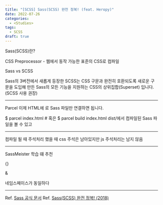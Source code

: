 ```yaml
---
title: "[SCSS] Sass(SCSS) 완전 정복! (feat. Heropy)"
date: 2022-07-26
categories:
  - <Studies>
tags:
  - SCSS
draft: true
---
```


Sass(SCSS)란?

CSS Preprocessor - 웹에서 동작 가능한 표준의 CSS로 컴파일

Sass vs SCSS

Sass의 3버전에서 새롭게 등장한 SCSS는 CSS 구문과 완전히 호환되도록 새로운 구문을 도입해 만든 Sass의 모든 기능을 지원하는 CSS의 상위집합(Superset) 입니다. (SCSS 사용 권장)

---

Parcel
이제 HTML에 <link>로 Sass 파일만 연결하면 됩니다.

<link rel="stylesheet" href="scss/main.scss">
$ parcel index.html
# 혹은
$ parcel build index.html
dist/에서 컴파일된 Sass 파일을 볼 수 있고

---

컴파일 될 때 주석처리 했을 때 css 주석은 남아있지만 js 주석처리는 남지 않음

---

SassMeister 학습 떄 추천

>

{}

&

네임스페이스가 동일하다

---

Ref. [Sass 공식 문서](https://sass-lang.com/)
Ref. [Sass(SCSS) 완전 정복! (2018)](https://heropy.blog/2018/01/31/sass/)
